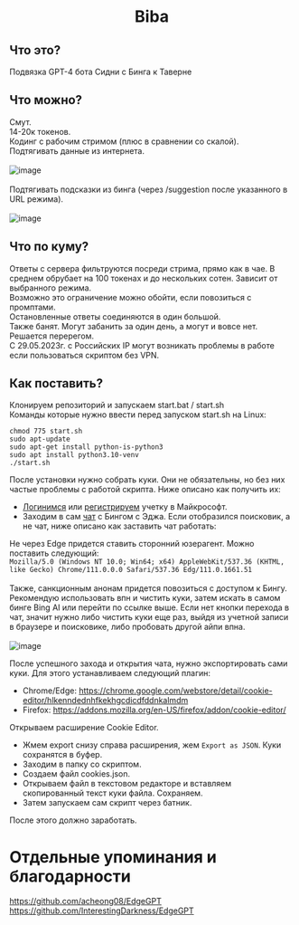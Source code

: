 <h1 align="center">Biba</h1>

## Что это?
Подвязка GPT-4 бота Сидни с Бинга к Таверне

## Что можно?
Смут.</br>
14-20к токенов.</br>
Кодинг с рабочим стримом (плюс в сравнении со скалой).</br>
Подтягивать данные из интернета.</br></br>
![image](https://github.com/Barbariskaa/Biba/assets/129290831/b5176621-4a1f-4b57-9c7f-865861825c30)</br></br>
Подтягивать подсказки из бинга (через /suggestion после указанного в URL режима).</br></br>
![image](https://user-images.githubusercontent.com/129290831/236729981-42f4cbf8-abbd-4deb-9a70-1a1cb5917119.png)

## Что по куму?
Ответы с сервера фильтруются посреди стрима, прямо как в чае. В среднем обрубает на 100 токенах и до нескольких сотен. Зависит от выбранного режима.<br>
Возможно это ограничение можно обойти, если повозиться с промптами.</br>
Остановленные ответы соединяются в один большой.</br>
Также банят. Могут забанить за один день, а могут и вовсе нет. Решается перерегом.</br>
С 29.05.2023г. с Российских IP могут возникать проблемы в работе если пользоваться скриптом без VPN.

## Как поставить?
Клонируем репозиторий и запускаем start.bat / start.sh</br>
Команды которые нужно ввести перед запуском start.sh на Linux:

```
chmod 775 start.sh
sudo apt-update
sudo apt-get install python-is-python3
sudo apt install python3.10-venv
./start.sh
```

После установки нужно собрать куки. Они не обязательны, но без них частые проблемы с работой скрипта. Ниже описано как получить их:<br>
* [Логинимся](https://login.live.com/login.srf) или [регистрируем](https://signup.live.com/signup) учетку в Майкрософт.
* Заходим в сам [чат](https://www.bing.com/search?q=Bing+AI&showconv=1&wlsso=0) с Бингом с Эджа. Если отобразился поисковик, а не чат, ниже описано как заставить чат работать: 

Не через Edge придется ставить сторонний юзерагент. Можно поставить следующий:</br> `Mozilla/5.0 (Windows NT 10.0; Win64; x64) AppleWebKit/537.36 (KHTML, like Gecko) Chrome/111.0.0.0 Safari/537.36 Edg/111.0.1661.51`</br></br>
Также, санкционным анонам придется повозиться с доступом к Бингу. Рекомендую использовать впн и чистить куки, затем искать в самом бинге Bing AI или перейти по ссылке выше. Если нет кнопки перехода в чат, значит нужно либо чистить куки еще раз, выйдя из учетной записи в браузере и поисковике, либо пробовать другой айпи впна.</br></br>
![image](https://user-images.githubusercontent.com/129290831/236732426-91d87aa3-32e2-4f87-9758-ac5c4b222a71.png) </br>

После успешного захода и открытия чата, нужно экспортировать сами куки. Для этого устанавливаем следующий плагин:
* Chrome/Edge: https://chrome.google.com/webstore/detail/cookie-editor/hlkenndednhfkekhgcdicdfddnkalmdm
* Firefox: https://addons.mozilla.org/en-US/firefox/addon/cookie-editor/

Открываем расширение Cookie Editor. 
* Жмем export снизу справа расширения, жем `Export as JSON`. Куки сохранятся в буфер.
* Заходим в папку со скриптом.
* Создаем файл cookies.json.
* Открываем файл в текстовом редакторе и вставляем скопированный текст куки файла. Сохраняем.
* Затем запускаем сам скрипт через батник. 
 
После этого должно заработать.

# Отдельные упоминания и благодарности
https://github.com/acheong08/EdgeGPT</br>
https://github.com/InterestingDarkness/EdgeGPT</br>
